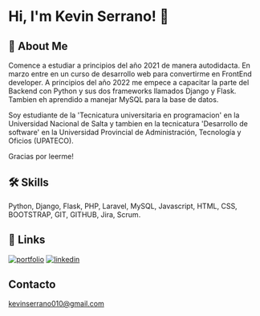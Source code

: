 # Hi, I'm Kevin Serrano! 👋


## 🚀 About Me
Comence a estudiar a principios del año 2021 de manera autodidacta. En marzo entre en un curso de desarrollo web para convertirme en FrontEnd developer. 
A principios del año 2022 me empece a capacitar la parte del Backend con Python y sus dos frameworks llamados Django y Flask. Tambien eh aprendido a manejar MySQL para la base de datos.

Soy estudiante de la 'Tecnicatura universitaria en programacion' en la Universidad Nacional de Salta y tambien en la tecnicatura 'Desarrollo de software' en la Universidad Provincial de Administración, Tecnología y Oficios (UPATECO).

Gracias por leerme!

## 🛠 Skills
Python, Django, Flask, PHP, Laravel, MySQL, Javascript, HTML, CSS, BOOTSTRAP, GIT, GITHUB, Jira, Scrum.


## 🔗 Links
[![portfolio](https://img.shields.io/badge/my_portfolio-000?style=for-the-badge&logo=ko-fi&logoColor=white)](#)
[![linkedin](https://img.shields.io/badge/linkedin-0A66C2?style=for-the-badge&logo=linkedin&logoColor=white)](https://www.linkedin.com/in/kevin-serrano-86711a231/)


## Contacto

kevinserrano010@gmail.com

